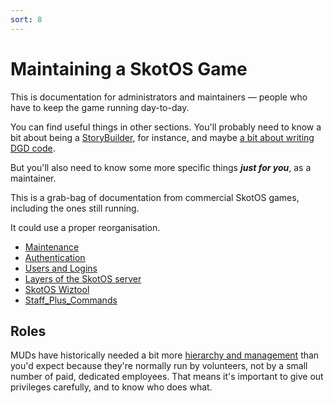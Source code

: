 ```yaml
---
sort: 8
---
```

# Maintaining a SkotOS Game

This is documentation for administrators and maintainers &mdash; people who have to keep the game running day-to-day.

You can find useful things in other sections. You'll probably need to know a bit about being a [StoryBuilder](../Story_Builder/), for instance, and maybe [a bit about writing DGD code](../Developer/).

But you'll also need to know some more specific things ***just for you***, as a maintainer.

This is a grab-bag of documentation from commercial SkotOS games, including the ones still running.

It could use a proper reorganisation.

* [Maintenance](./Maintenance.md)
* [Authentication](./Authentication.md)
* [Users and Logins](./Users_and_Logins.md)
* [Layers of the SkotOS server](./Layers.md)
* [SkotOS Wiztool](../Developer/SkotOS_Wiztool.md)
* [Staff_Plus_Commands](../Story_Builder/Staff_Plus_Commands.md)

## Roles

MUDs have historically needed a bit more [hierarchy and management](../Basics/Roles.md) than you'd expect because they're normally run by volunteers, not by a small number of paid, dedicated employees. That means it's important to give out privileges carefully, and to know who does what.
